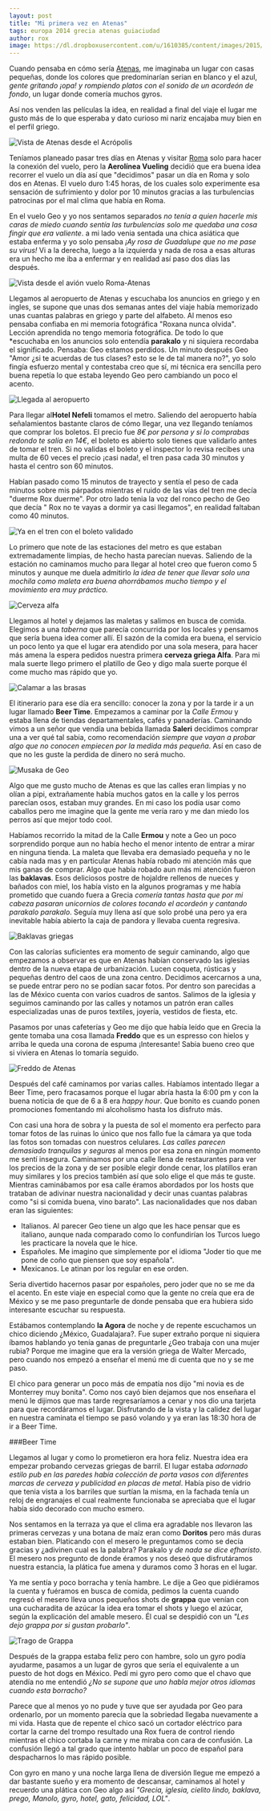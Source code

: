 ```yaml
---
layout: post
title: "Mi primera vez en Atenas"
tags: europa 2014 grecia atenas guiaciudad
author: rox
image: https://dl.dropboxusercontent.com/u/1610385/content/images/2015/01/2014-12-17-08-54-35.jpg
---
```

Cuando pensaba en cómo sería [Atenas](/tag/atenas), me imaginaba un lugar con casas pequeñas, donde los colores que predominarían serian en blanco y el azul, *gente gritando ¡opa! y rompiendo platos con el sonido de un acordeón de fondo*, un lugar donde comería muchos gyros. 

Así nos venden las películas la idea, en realidad a final del viaje el lugar me gusto más de lo que esperaba y dato curioso mi nariz encajaba muy bien en el perfil griego.

![Vista de Atenas desde el Acrópolis](https://dl.dropboxusercontent.com/u/1610385/content/images/2015/01/2014-12-17-09-01-55.jpg)

Teníamos planeado pasar tres días en Atenas y visitar [Roma](/tag/roma) solo para hacer la conexión del vuelo, pero la **Aerolínea Vueling** decidió que era buena idea recorrer el vuelo un día así que "decidimos" pasar un día en Roma y solo dos en Atenas. El vuelo duro 1:45 horas, de los cuales solo experimente esa sensación de sufrimiento y dolor por 10 minutos gracias a las turbulencias patrocinas por el mal clima que había en Roma. 

En el vuelo Geo y yo nos sentamos separados *no tenía a quien hacerle mis caras de miedo cuando sentía las turbulencias solo me quedaba una cosa fingir que era valiente*. a mi lado venia sentada una chica asiática que estaba enferma y yo solo pensaba *¡Ay rosa de Guadalupe que no me pase su virus!* Vi a la derecha, luego a la izquierda y nada de rosa a esas alturas era un hecho me iba a enfermar y en realidad así paso dos días las después.

![Vista desde el avión vuelo Roma-Atenas](https://dl.dropboxusercontent.com/u/1610385/content/images/2015/01/2014-12-16-09-34-38.jpg)

Llegamos al aeropuerto de Atenas y escuchaba los anuncios en griego y en ingles, se supone que unas dos semanas antes del viaje había memorizado unas cuantas palabras en griego y parte del alfabeto. Al menos eso pensaba confiaba en mi memoria fotográfica "Roxana nunca olvida". Lección aprendida no tengo memoria fotográfica. De todo lo que *escuchaba en los anuncios solo entendía **parakalo** y ni siquiera recordaba el significado. Pensaba: Geo estamos perdidos. Un minuto después Geo "Amor ¿si te acuerdas de tus clases? esto se le de tal manera no?", yo solo fingía esfuerzo mental y contestaba creo que sí, mi técnica era sencilla pero buena repetía lo que estaba leyendo Geo pero cambiando un poco el acento.

![Llegada al aeropuerto](https://dl.dropboxusercontent.com/u/1610385/content/images/2015/01/2014-12-16-12-34-22.jpg)

Para llegar al**Hotel Nefeli** tomamos el metro. Saliendo del aeropuerto había señalamientos bastante claros de cómo llegar, una vez llegando  teníamos que comprar los boletos. El precio fue *8€ por persona y si lo comprabas redondo te salía en 14€*, el boleto es abierto solo tienes que validarlo antes de tomar el tren. Si no validas el boleto y el inspector lo revisa recibes una multa de 60 veces el precio ¡casi nada!, el tren pasa cada 30 minutos y hasta el centro son 60 minutos. 

Habían pasado como 15 minutos de trayecto y sentía el peso de cada minutos sobre mis párpados mientras el ruido de las vías del tren me decía "duerme Rox duerme". Por otro lado tenia la voz del ronco pecho de Geo que decía " Rox no te vayas a dormir ya casi llegamos", en realidad faltaban como 40 minutos.

![Ya en el tren con el boleto validado](https://dl.dropboxusercontent.com/u/1610385/content/images/2015/01/2014-12-16-13-01-46-1.jpg)

Lo primero que note de las estaciones del metro es que estaban extremadamente limpias, de hecho hasta parecían nuevas. Saliendo de la estación no caminamos mucho para llegar al hotel creo que fueron como 5 minutos y aunque me duela admitirlo *la idea de tener que llevar solo una mochila como maleta era buena ahorrábamos mucho tiempo y el movimiento era muy práctico.*

![Cerveza alfa](https://dl.dropboxusercontent.com/u/1610385/content/images/2015/01/2014-12-16-14-14-02.jpg)

Llegamos al hotel y dejamos las maletas y salimos en busca de comida. Elegimos a una *taberna* que parecía concurrida por los locales y pensamos que sería buena idea comer allí. El sazón de la comida era buena, el servicio un poco lento ya que el lugar era atendido por una sola mesera, para hacer más amena la espera pedidos nuestra primera **cerveza griega Alfa**. Para mi mala suerte llego primero el platillo de Geo y digo mala suerte porque él come mucho mas rápido que yo.

![Calamar a las brasas](https://dl.dropboxusercontent.com/u/1610385/content/images/2015/01/2014-12-16-14-35-33.jpg)

El itinerario para ese día era sencillo: conocer la zona y por la tarde ir a un lugar llamado **Beer Time**. Empezamos a caminar por la *Calle Ermou* y estaba llena de tiendas departamentales, cafés y panaderías. Caminando vimos a un señor que vendía una bebida llamada **Saleri** decidimos comprar una a ver qué tal sabia, como recomendación *siempre que vayan a probar algo que no conocen empiecen por la medida más pequeña*. Así en caso de que no les guste la perdida de dinero no será mucho. 

![Musaka de Geo](https://dl.dropboxusercontent.com/u/1610385/content/images/2015/01/2014-12-16-14-22-02.jpg)

Algo que me gusto mucho de Atenas es que las calles eran limpias y no olían a pipi, extrañamente había muchos gatos en la calle y los perros parecían osos, estaban muy grandes. En mi caso los podía usar como caballos pero me imagine que la gente me vería raro  y me dan miedo los perros así que mejor todo cool.

Habíamos recorrido la mitad de la Calle **Ermou** y note a Geo un poco sorprendido porque aun no había hecho el menor intento de entrar a mirar en ninguna tienda. La maleta que llevaba era demasiado pequeña y no le cabía nada mas y en particular Atenas había robado mi atención más que mis ganas de comprar. Algo que había robado aun más mi atención fueron las **baklavas**. Esos deliciosos postre de hojaldre rellenos de nueces y bañados con miel, los había visto en la algunos programas y me había prometido que cuando fuera a Grecia *comería tantas hasta que por mi cabeza pasaran unicornios de colores tocando el acordeón y cantando parakalo parakalo*. Seguía muy llena así que solo probé una pero ya era inevitable había abierto la caja de pandora y llevaba cuenta regresiva.

![Baklavas griegas](https://dl.dropboxusercontent.com/u/1610385/content/images/2015/01/2014-12-17-11-39-28.jpg)

Con las calorías suficientes era momento de seguir caminando, algo que empezamos a observar es que en Atenas habían conservado las iglesias dentro de la nueva etapa de urbanización. Lucen coqueta, rústicas y pequeñas dentro del caos de una zona centro. Decidimos acercarnos a una, se puede entrar pero no se podían sacar fotos. Por dentro son parecidas a las de México cuenta con varios cuadros de santos. Salimos de la iglesia y seguimos caminando por las calles y notamos un patrón eran calles especializadas unas de puros textiles, joyería, vestidos de fiesta, etc. 

Pasamos por unas cafeterías y Geo me dijo que había leído que en Grecia la gente tomaba una cosa llamada **Freddo** que es un espresso con hielos y arriba le queda una corona de espuma ¡Interesante! Sabia bueno creo que si viviera en Atenas lo tomaría seguido.

![Freddo de Atenas](https://dl.dropboxusercontent.com/u/1610385/content/images/2015/01/2014-12-16-16-33-53.jpg)

Después del café caminamos por varias calles. Habíamos intentado llegar a Beer Time, pero fracasamos porque el lugar abría hasta la 6:00 pm y con la buena noticia de que de 6 a 8 era *happy hour*. Que bonito es cuando ponen promociones fomentando mi alcoholismo hasta los disfruto más.

Con casi una hora de sobra y la puesta de sol el momento era perfecto para tomar fotos de las ruinas lo único que nos fallo fue la cámara ya que toda las fotos son tomadas con nuestros celulares. *Las calles parecen demasiado tranquilas y seguras* al menos por esa zona en ningún momento me sentí insegura. Caminamos por una calle llena de restaurantes para ver los precios de la zona y de ser posible elegir donde cenar, los platillos eran muy similares y los precios también así que solo elige el que más te guste. Mientras caminábamos por esa calle éramos abordados por los hosts que trataban de adivinar nuestra nacionalidad y decir unas cuantas palabras como "si si comida buena, vino barato". Las nacionalidades que nos daban eran las siguientes:

* Italianos. Al parecer Geo tiene un algo que les hace pensar que es italiano, aunque nada comparado como lo confundirían los Turcos luego les practicare la novela que le hice.
* Españoles. Me imagino que simplemente por el idioma "Joder tio que me pone de coño que piensen que soy española".
* Mexicanos. Le atinan por los regular en ese orden.

Seria divertido hacernos pasar por españoles, pero joder que no se me da el acento. En este viaje en especial como que la gente no creía que era de México y se me paso preguntarle de donde pensaba que era hubiera sido interesante escuchar su respuesta. 

Estábamos contemplando **la Agora** de noche y de repente escuchamos un chico diciendo ¿México, Guadalajara?. Fue super extraño porque ni siquiera íbamos hablando yo tenía ganas de preguntarle ¿Geo trabaja con una mujer rubia? Porque me imagine que era la versión griega de Walter Mercado, pero cuando nos empezó a enseñar el menú me di cuenta que no y se me paso. 

El chico para generar un poco más de empatía nos dijo "mi novia es de Monterrey muy bonita". Como nos cayó bien dejamos que nos enseñara el menú le dijimos que mas tarde regresaríamos a cenar  y nos dio una tarjeta para que recordáramos el lugar. Disfrutando de la vista y la calidez del lugar en nuestra caminata el tiempo se pasó volando y ya eran las 18:30 hora de ir a Beer Time.

###Beer Time

Llegamos al lugar y como lo prometieron era hora feliz. Nuestra idea era empezar probando cervezas griegas de barril. El lugar estaba *adornado estilo pub en las paredes había colección de porta vasos con diferentes marcas de cerveza  y publicidad en placas de metal*. Había piso de vidrio que tenia vista a los barriles que surtían la misma, en la fachada tenía un reloj de engranajes el cual realmente funcionaba se apreciaba que el lugar había sido decorado con mucho esmero. 

Nos sentamos en la terraza ya que el clima era agradable nos llevaron las primeras cervezas y una botana de maíz eran como **Doritos** pero más duras estaban bien. Platicando con el mesero le preguntamos como se decía gracias y ¿adivinen cual es la palabra? Parakalo y *de nada se dice efharisto*. El mesero nos pregunto de donde éramos y nos deseó que disfrutáramos nuestra estancia, la plática fue amena y duramos como 3 horas en el lugar.

Ya me sentía y poco borracha y tenía hambre. Le dije a Geo que pidiéramos la cuenta y fuéramos en busca de comida, pedimos la cuenta cuando regresó el mesero lleva unos pequeños shots de **grappa** que venían con una cucharadita de azúcar la idea era tomar el shots y luego el azúcar, según la explicación del amable mesero. Él cual se despidió con un *"Les dejo grappa por si gustan probarlo"*.

![Trago de Grappa](https://dl.dropboxusercontent.com/u/1610385/content/images/2015/01/2014-12-16-20-21-45.jpg)

Después de la grappa estaba feliz pero con hambre, solo un gyro podía ayudarme, pasamos a un lugar de gyros que sería el equivalente a un puesto de hot dogs en México. Pedí mi gyro pero como que el chavo que atendía no me entendió *¿No se supone que uno habla mejor otros idiomas cuando esta borracho?* 

Parece que al menos yo no pude y tuve que ser ayudada por Geo para ordenarlo, por un momento parecía que la sobriedad llegaba nuevamente a mi vida. Hasta que de repente el chico sacó un cortador eléctrico para cortar la carne del trompo resultado una Rox fuera de control riendo mientras el chico cortaba la carne y me miraba con cara de confusión. La confusión llegó a tal grado que intento hablar un poco de español para despacharnos lo mas rápido posible. 

Con gyro en mano y una noche larga llena de diversión llegue me empezó a dar bastante sueño y era momento de descansar, caminamos al hotel y recuerdo una plática con Geo algo así *"Grecia, iglesia, cielito lindo, baklava, prego, Manolo, gyro, hotel, gato, felicidad, LOL"*.
